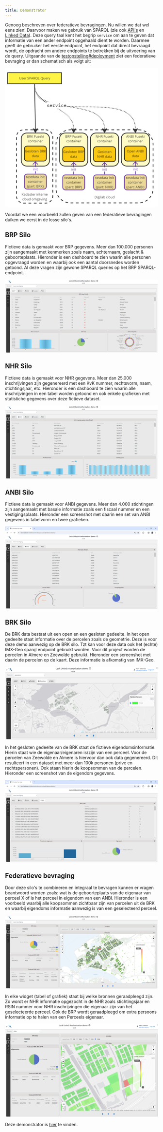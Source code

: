 ```yaml
---
title: Demonstrator
---
```

Genoeg beschreven over federatieve bevragingen. Nu willen we dat wel eens zien! Daarvoor maken we gebruik van SPARQL (zie ook [API's](./apis.md) en [Linked Data](./linkeddata.md)). Deze query taal kent het begrip `service` om aan te geven dat informatie van een ander endpoint opgehaald dient te worden. Daarmee geeft de gebruiker het eerste endpoint, het endpoint dat direct bevraagd wordt, de opdracht om andere endpoints te betrekken bij de uitvoering van de query. Uitgaande van de
[testopstelling#deployment](./testopstelling.md#deployment) ziet een federatieve bevraging er dan
schematisch als volgt uit:

![Schematische SPARQL Query demo](images/testopstelling-federatieve-bevraging.png)

Voordat we een voorbeeld zullen geven van een federatieve bevragingen duiken we eerst in de losse silo's. 

## BRP Silo

Fictieve data is gemaakt voor BRP gegevens. Meer dan 100.000 personen zijn aangemaakt met kenmerken zoals naam, achternaam, geslacht & geboorteplaats. Hieronder is een dashboard te zien waarin alle personen opgevraagd worden en waarbij ook een aantal doorsnedes worden getoond. Al deze vragen zijn gewone SPARQL queries op het BRP SPARQL-endpoint.

![linked data in context](images/BRP-Data.png)

## NHR Silo

Fictieve data is gemaakt voor NHR gegevens. Meer dan 25.000 inschrijvingen zijn gegenereerd met een KvK nummer, rechtsvorm, naam, stichtingsjaar, etc. Hieronder is een dashboard te zien waarin alle inschrijvingen in een tabel worden getoond en ook enkele grafieken met statistiche gegevens over deze fictieve dataset.

![linked data in context](images/NHR-Data.png)

## ANBI Silo

Fictieve data is gemaakt voor ANBI gegevens. Meer dan 4.000 stichtingen zijn aangemaakt met basale informatie zoals een fiscaal nummer en een vestigingsplaats. Hieronder een screenshot met daarin een set van ANBI gegevens in tabelvorm en twee grafieken.

![linked data in context](images/ANBI-Data.png)

## BRK Silo

De BRK data bestaat uit een open en een gesloten gedeelte. In het open gedeelte staat informatie over de percelen zoals de geometrie. Deze is voor deze demo aanwezig op de BRK silo. Tzt kan voor deze data ook het (echte) IMX-Geo sparql endpoint gebruikt worden. Voor dit project worden de percelen in Almere en Zeewolde gebruikt. Hieronder een screenshot
met daarin de percelen op de kaart. Deze informatie is afkomstig van IMX-Geo.

![linked data in context](images/BRK-Data.png)

In het gesloten gedeelte van de BRK staat de fictieve eigendomsinformatie. Hierin staat wie de eigenaar/eigenaren is/zijn van een perceel. Voor de percelen van Zeewolde en Almere is hiervoor dan ook data gegenereerd. Dit resulteert in een dataset met meer dan 100k personen (prive en rechtspersonen). Ook staan hierin de koopsommen van de percelen. Hieronder een screenshot van de eigendom gegevens.

![BRK data](images/BRK-DataV2.png)


## Federatieve bevraging

Door deze silo's te combineren en integraal te bevragen kunnen er vragen beantwoord worden zoals: wat is de geboorteplaats van de eigenaar van perceel X of is het perceel in eigendom van een ANBI. Hieronder is een voorbeeld waarbij alle koopsommen zichtbaar zijn van percelen uit de BRK en waarbij eigendoms informatie aanwezig is van een geselecteerd perceel. 

![FDS](images/FDS-DataV2.png) 

In elke widget (tabel of grafiek) staat bij welke bronnen geraadpleegd zijn. Zo wordt er NHR informatie opgezocht in de NHR zoals stichtingsjaar en RSIN nummer voor NHR inschrijvingen die eigenaar zijn van het geselecteerde perceel. Ook de BRP wordt geraadpleegd om extra persoons informatie op te halen van een Perceels eigenaar. 

![FDS](images/FDS-Data.png)

Deze demonstrator is [hier](https://labs.kadaster.nl/demonstrators/unlocked/demonstrator) te vinden. 


